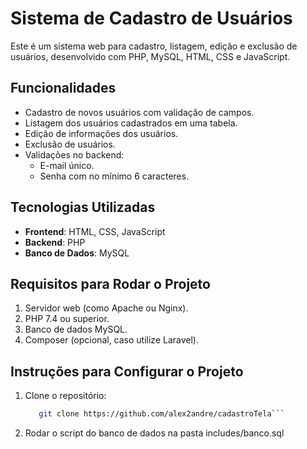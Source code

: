 # Sistema de Cadastro de Usuários

Este é um sistema web para cadastro, listagem, edição e exclusão de usuários, desenvolvido com PHP, MySQL, HTML, CSS e JavaScript.

## Funcionalidades
- Cadastro de novos usuários com validação de campos.
- Listagem dos usuários cadastrados em uma tabela.
- Edição de informações dos usuários.
- Exclusão de usuários.
- Validações no backend:
  - E-mail único.
  - Senha com no mínimo 6 caracteres.

## Tecnologias Utilizadas
- **Frontend**: HTML, CSS, JavaScript
- **Backend**: PHP
- **Banco de Dados**: MySQL

## Requisitos para Rodar o Projeto
1. Servidor web (como Apache ou Nginx).
2. PHP 7.4 ou superior.
3. Banco de dados MySQL.
4. Composer (opcional, caso utilize Laravel).

## Instruções para Configurar o Projeto
1. Clone o repositório:
   ```bash
      git clone https://github.com/alex2andre/cadastroTela```
2. Rodar o script do banco de dados na pasta
    includes/banco.sql 